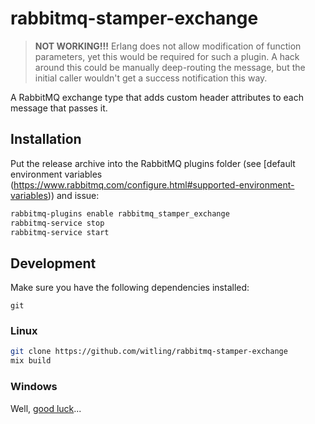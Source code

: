 # rabbitmq-stamper-exchange

> **NOT WORKING!!!** Erlang does not allow modification of function parameters, yet this would be required for such a plugin. A hack around this could be manually deep-routing the message, but the initial caller wouldn't get a success notification this way.

A RabbitMQ exchange type that adds custom header attributes to each message that passes it.

## Installation

Put the release archive into the RabbitMQ plugins folder (see [default environment variables (https://www.rabbitmq.com/configure.html#supported-environment-variables)) and issue:

``` bash
rabbitmq-plugins enable rabbitmq_stamper_exchange
rabbitmq-service stop
rabbitmq-service start
```

## Development

Make sure you have the following dependencies installed:

```
git
```

### Linux

``` bash
git clone https://github.com/witling/rabbitmq-stamper-exchange
mix build
```

### Windows

Well, [good luck](https://erlang.mk/guide/installation.html#_on_windows)...
